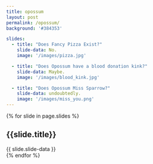 ```yaml
---
title: opossum
layout: post
permalink: /opossum/
background: '#384353'

slides:
  - title: "Does Fancy Pizza Exist?"
    slide-data: No.
    image: '/images/pizza.jpg' 

  - title: "Does Opossum have a blood donation kink?"
    slide-data: Maybe.
    image: '/images/blood_kink.jpg'

  - title: "Does Opossum Miss Sparrow?"
    slide-data: undoubtedly.
    image: '/images/miss_you.png'
---
```


{% for slide in page.slides %}                 
<section data-background="{% if slide.image %}{{slide.image}}{% elsif slide.background %}{{slide.background}}{% else %}{{page.background}}{% endif %}">
        <h1>{{slide.title}}</h1>{{ slide.slide-data }}
</section>               
{% endfor %}
    
